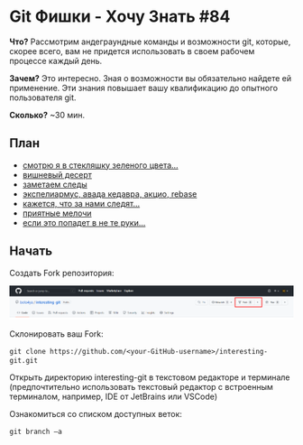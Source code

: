 # Git Фишки - Хочу Знать #84

**Что?** Рассмотрим андеграундные команды и возможности git, которые, скорее всего, вам не придется использовать в своем рабочем процессе каждый день.

**Зачем?** Это интересно. Зная о возможности вы обязательно найдете ей применение. Эти знания повышает вашу квалификацию до опытного пользователя git.

**Сколько?** ~30 мин.

## План

- [смотрю я в стекляшку зеленого цвета...](https://github.com/belo4ya/interesting-git/tree/01-pretty)
- [вишневый десерт](https://github.com/belo4ya/interesting-git/tree/02-cherry-pick)
- [заметаем следы](https://github.com/belo4ya/interesting-git/tree/03-filter-branch)
- [экспелиармус, авада кедавра, акцио, rebase](https://github.com/belo4ya/interesting-git/tree/04-rebase-magic)
- [кажется, что за нами следят...](https://github.com/belo4ya/interesting-git/tree/05-hooks)
- [приятные мелочи](https://github.com/belo4ya/interesting-git/tree/06-nice-utils)
- [если это попадет в не те руки...](https://github.com/belo4ya/interesting-git/tree/07-cheating)

## Начать

Создать Fork репозитория:

![](assets/images/fork.png)

Склонировать ваш Fork:

```
git clone https://github.com/<your-GitHub-username>/interesting-git.git
```

Открыть директорию interesting-git в текстовом редакторе и терминале 
(предпочтительно использовать текстовый редактор с встроенным терминалом, например, IDE от JetBrains или VSCode)

Ознакомиться со списком доступных веток:

```
git branch –a
```

